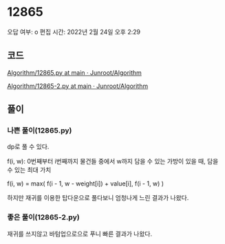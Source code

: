 # 12865

오답 여부: o
편집 시간: 2022년 2월 24일 오후 2:29

## 코드

[Algorithm/12865.py at main · Junroot/Algorithm](https://github.com/Junroot/Algorithm/blob/main/backjoon/12865.py)

[Algorithm/12865-2.py at main · Junroot/Algorithm](https://github.com/Junroot/Algorithm/blob/main/backjoon/12865-2.py)

## 풀이

### 나쁜 풀이(12865.py)

dp로 풀 수 있다.

f(i, w): 0번째부터 i번째까지 물건들 중에서 w까지 담을 수 있는 가방이 있을 때, 담을 수 있는 최대 가치

f(i, w) = max( f(i - 1, w - weight[i]) + value[i], f(i - 1, w) )

하지만 재귀를 이용한 탑다운으로 풀다보니 엄청나게 느린 결과가 나왔다.

### 좋은 풀이(12865-2.py)

재귀를 쓰지않고 바텀업으로으로 푸니 빠른 결과가 나왔다.